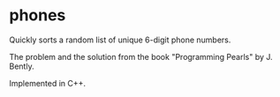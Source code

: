 # phones
Quickly sorts a random list of unique 6-digit phone numbers.

The problem and the solution from the book "Programming Pearls" by J. Bently.

Implemented in C++.
